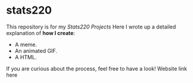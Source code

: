 # stats220

This repository is for my *Stats220 Projects*
Here I wrote up a detailed explanation of **how I create**:

* A meme.
* An animated GIF.
* A HTML.

If you are curious about the process, feel free to have a look!
Website link here
